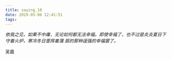 ```yaml
---
title: saying_10
date: 2019-05-06 12:41:51
tags:
---
```


_依我之见，如果不中庸，无论如何都无法幸福。即使幸福了，也不过是炎炎夏日下守着火炉，寒冷冬日里挥着蒲
扇的那种逞强的幸福罢了。_

吴晨

